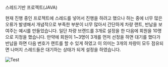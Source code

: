 스레드기반 프로젝트(JAVA)

현재 진행 중인 프로젝트에 스레드를 넣어서 진행을 하려고 했으나 하는 중에 너무 많은 오류가 발생해서 개념적으로 부족한 부분이 너무 많아서 간단하게 차량 랜트, 반납을 보여주는 예시를 만들었습니다. 일단 차량 브랜드를 3개로 설정을 한 다음에 회원을 10명으로 지정을 했습니다.
만약에 회원이 1~3명이 3개를 먼저 선정을 하면 대기를 했다가 반납을 하면 다음 번호가 랜트를 할 수 있게 하였고 이 의미는 3개의 차량이 모두 점유되면 나머지 스레드들은 대기하는 상태가 되게 설정을 하였습니다.


![Test](https://user-images.githubusercontent.com/70262381/173394931-58646f3d-d5a1-4e90-a954-a276e7d847a0.png)
